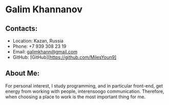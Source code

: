 # Galim Khannanov
## Contacts:
* Location: Kazan, Russia 
* Phone: +7 939 308 23 19
* Email: galimkhann@gmail.com
* GitHub: [GitHub][https://github.com/MilesYoun9]
## About Me: 
For personal interest, I study programming, and in particular front-end, get energy from working with people, interensoogo communication. Therefore, when choosing a place to work is the most important thing for me. 
